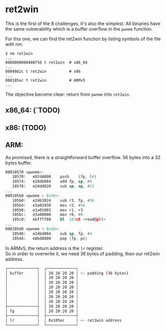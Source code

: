 # ret2win

This is the first of the 8 challenges, it's also the simplest.
All binaries have the same vulnerability which is a buffer overflow in the `pwnme` function.

For this one, we can find the ret2win function by listing symbols of the file with nm.
```
$ nm ret2win
...
0000000000400756 t ret2win  # x86_64
...
0804862c t ret2win          # x86
...
000105ec t ret2win          # ARMv5
...
```
The objective become clear: return from `pwnme` into `ret2win`.

## x86_64: (`TODO)

## x86: (TODO)

## ARM:
As promised, there is a straightforward buffer overflow. 56 bytes into a 32 bytes buffer.
```asm
00010570 <pwnme>:
   10570:	e92d4800 	push	{fp, lr}
   10574:	e28db004 	add	fp, sp, #4
   10578:	e24dd020 	sub	sp, sp, #32
...
000105b0 <pwnme + 0x40>:
   105b0:	e24b3024 	sub	r3, fp, #36
   105b4:	e3a02038 	mov	r2, #56
   105b8:	e1a01003 	mov	r1, r3
   105bc:	e3a00000 	mov	r0, #0
   105c0:	ebffff80 	bl	103c8 <read@plt>
...
000105d0 <pwnme + 0x60>:
   105d0:	e24bd004 	sub	sp, fp, #4
   105d4:	e8bd8800 	pop	{fp, pc}
```
In ARMv5, the return address is the `lr` register.   
So in order to overwrite it, we need 36 bytes of padding, then our ret2win address.   
```bash
┌─────────────┐  ┌─────────────┐
│ buffer      │  │ 20 20 20 20 │ <- padding (36 bytes)
│             │  │ 20 20 20 20 │
│             │  │ 20 20 20 20 │
│             │  │ 20 20 20 20 │
│             │  │ 20 20 20 20 │
│             │  │ 20 20 20 20 │
│             │  │ 20 20 20 20 │
├─────────────┤  │ 20 20 20 20 │
│ fp          │  │ 20 20 20 20 │
├─────────────┤  ├─────────────┤
│ lr          │  │ 0x105ec     │ <- ret2win address
└─────────────┘  └─────────────┘
```
